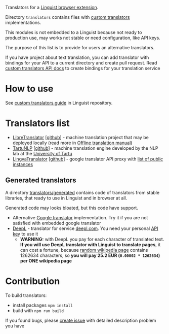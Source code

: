 Translators for a [Linguist browser extension](https://github.com/translate-tools/linguist).

Directory `translators` contains files with [custom translators](https://github.com/translate-tools/linguist/blob/master/docs/CustomTranslator.md) implementations.

This modules is not embedded to a Linguist because not ready to production use, may works not stable or need configuration, like API keys.

The purpose of this list is to provide for users an alternative translators.

If you have project about text translation, you can add translator with bindings for your API to a current directory and create pull request. Read [custom translators API docs](https://github.com/translate-tools/linguist/blob/master/docs/CustomTranslator.md) to create bindings for your translation service

# How to use

See [custom translators guide](https://github.com/translate-tools/linguist/blob/master/docs/CustomTranslator.md) in Linguist repository.

# Translators list

- [LibreTranslator](./translators/LibreTranslator.js) [[github](https://github.com/LibreTranslate/LibreTranslate)] - machine translation project that may be deployed locally (read more in [Offline translation manual](../docs//manuals/OfflineTranslation.md))
- [TartuNLP](./translators/TartuNLP.js) [[github](https://github.com/TartuNLP/translation-api)] - machine translation engine developed by the NLP lab at the [University of Tartu](https://www.ut.ee/)
- [LingvaTranslator](./translators/LingvaTranslator.js) [[github](https://github.com/thedaviddelta/lingva-translate)] - google translator API proxy with [list of public instances](https://github.com/thedaviddelta/lingva-translate#instances)

## Generated translators

A directory [translators/generated](./translators/generated/) contains code of translators from stable libraries, that ready to use in Linguist and in browser at all.

Generated code may looks bloated, but this code have support.

- Alternative [Google translator](./translators/generated/GoogleTokenFree.js) implementation. Try it if you are not satisfied with embedded google translator
- [DeepL](./translators/generated/DeepL.js) - translator for service [deepl.com](https://www.deepl.com). You need your personal [API key](https://www.deepl.com/account/summary) to use it
	- **WARNING:** with DeepL you pay for each character of translated text. **If you will use DeepL translator with Linguist to translate pages**, it can cost a fortune, because [random wikipedia page](https://en.wikipedia.org/wiki/2022_World_Snooker_Championship) contains 1262634 characters, so **you will pay 25.2 EUR (`0.00002 * 1262634`) per ONE wikipedia page**

# Contribution

To build translators:
- install packages `npm install`
- build with `npm run build`

If you found bugs, please [create issue](https://github.com/translate-tools/linguist-translators/issues/new) with detailed description problem you have
